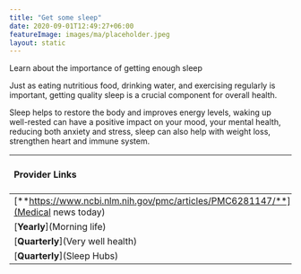 ```yaml
---
title: "Get some sleep"
date: 2020-09-01T12:49:27+06:00
featureImage: images/ma/placeholder.jpeg
layout: static
---
```


Learn about the importance of getting enough sleep

Just as eating nutritious food, drinking water, and exercising regularly is important, getting quality sleep is a crucial component for overall health.

Sleep helps to restore the body and improves energy levels, waking up well-rested can have a positive impact on your mood, your mental health, reducing both anxiety and stress, sleep can also help with weight loss, strengthen heart and immune system.

| Provider Links      | Free or Paid  |  
| :-----------          | :--------------:      |  
| [**https://www.ncbi.nlm.nih.gov/pmc/articles/PMC6281147/**](Medical news today) | Online | 
| [**Yearly**](Morning life) | Online | 
| [**Quarterly**](Very well health) | Online | 
| [**Quarterly**](Sleep Hubs) |  | 
  

<br/><br/>






